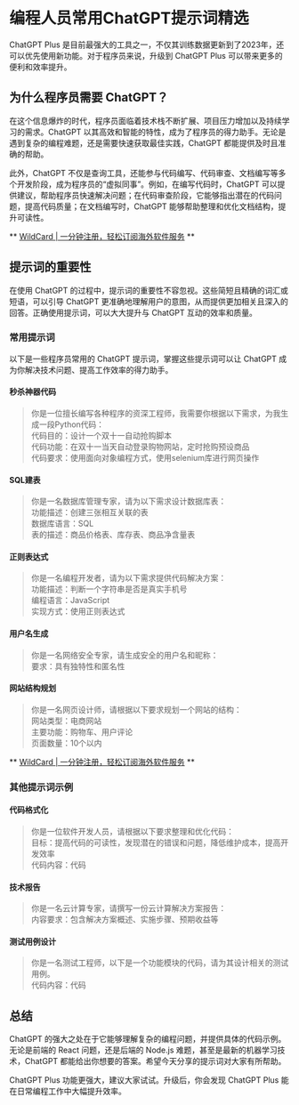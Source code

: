 # 编程人员常用ChatGPT提示词精选

ChatGPT Plus 是目前最强大的工具之一，不仅其训练数据更新到了2023年，还可以优先使用新功能。对于程序员来说，升级到 ChatGPT Plus 可以带来更多的便利和效率提升。

## 为什么程序员需要 ChatGPT？

在这个信息爆炸的时代，程序员面临着技术栈不断扩展、项目压力增加以及持续学习的需求。ChatGPT 以其高效和智能的特性，成为了程序员的得力助手。无论是遇到复杂的编程难题，还是需要快速获取最佳实践，ChatGPT 都能提供及时且准确的帮助。

此外，ChatGPT 不仅是查询工具，还能参与代码编写、代码审查、文档编写等多个开发阶段，成为程序员的“虚拟同事”。例如，在编写代码时，ChatGPT 可以提供建议，帮助程序员快速解决问题；在代码审查阶段，它能够指出潜在的代码问题，提高代码质量；在文档编写时，ChatGPT 能够帮助整理和优化文档结构，提升可读性。

** [WildCard | 一分钟注册，轻松订阅海外软件服务](https://bit.ly/WildCardo) **

## 提示词的重要性

在使用 ChatGPT 的过程中，提示词的重要性不容忽视。这些简短且精确的词汇或短语，可以引导 ChatGPT 更准确地理解用户的意图，从而提供更加相关且深入的回答。正确使用提示词，可以大大提升与 ChatGPT 互动的效率和质量。

### 常用提示词

以下是一些程序员常用的 ChatGPT 提示词，掌握这些提示词可以让 ChatGPT 成为你解决技术问题、提高工作效率的得力助手。

#### 秒杀神器代码
> 你是一位擅长编写各种程序的资深工程师，我需要你根据以下需求，为我生成一段Python代码：  
> 代码目的：设计一个双十一自动抢购脚本  
> 代码功能：在双十一当天自动登录购物网站，定时抢购预设商品  
> 代码要求：使用面向对象编程方式，使用selenium库进行网页操作

#### SQL建表
> 你是一名数据库管理专家，请为以下需求设计数据库表：  
> 功能描述：创建三张相互关联的表  
> 数据库语言：SQL  
> 表的描述：商品价格表、库存表、商品净含量表

#### 正则表达式
> 你是一名编程开发者，请为以下需求提供代码解决方案：  
> 功能描述：判断一个字符串是否是真实手机号  
> 编程语言：JavaScript  
> 实现方式：使用正则表达式

#### 用户名生成
> 你是一名网络安全专家，请生成安全的用户名和昵称：  
> 要求：具有独特性和匿名性

#### 网站结构规划
> 你是一名网页设计师，请根据以下要求规划一个网站的结构：  
> 网站类型：电商网站  
> 主要功能：购物车、用户评论  
> 页面数量：10个以内


** [WildCard | 一分钟注册，轻松订阅海外软件服务](https://bit.ly/WildCardo) **

### 其他提示词示例

#### 代码格式化
> 你是一位软件开发人员，请根据以下要求整理和优化代码：  
> 目标：提高代码的可读性，发现潜在的错误和问题，降低维护成本，提高开发效率  
> 代码内容：代码

#### 技术报告
> 你是一名云计算专家，请撰写一份云计算解决方案报告：  
> 内容要求：包含解决方案概述、实施步骤、预期收益等

#### 测试用例设计
> 你是一名测试工程师，以下是一个功能模块的代码，请为其设计相关的测试用例。  
> 代码内容：代码

## 总结

ChatGPT 的强大之处在于它能够理解复杂的编程问题，并提供具体的代码示例。无论是前端的 React 问题，还是后端的 Node.js 难题，甚至是最新的机器学习技术，ChatGPT 都能给出你想要的答案。希望今天分享的提示词对大家有所帮助。

ChatGPT Plus 功能更强大，建议大家试试。升级后，你会发现 ChatGPT Plus 能在日常编程工作中大幅提升效率。

